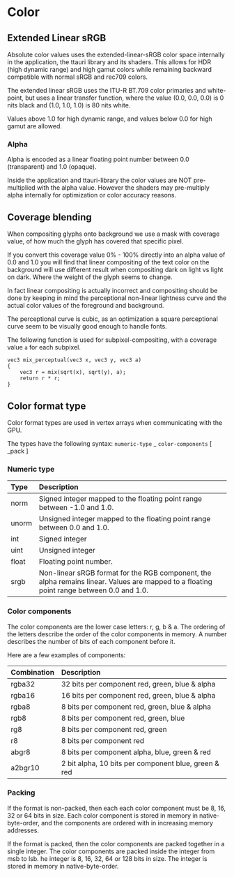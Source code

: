Color
=====

Extended Linear sRGB
--------------------
Absolute color values uses the extended-linear-sRGB color space internally in
the application, the ttauri library and its shaders. This allows for HDR (high dynamic range)
and high gamut colors while remaining backward compatible with normal sRGB and rec709 colors.

The extended linear sRGB uses the ITU-R BT.709 color primaries and white-point, but uses
a linear transfer function, where the value (0.0, 0.0, 0.0) is 0 nits black and
(1.0, 1.0, 1.0) is 80 nits white.

Values above 1.0 for high dynamic range, and values below 0.0 for high gamut are
allowed.

### Alpha
Alpha is encoded as a linear floating point number between 0.0 (transparent) and 1.0 (opaque).

Inside the application and ttauri-library the color values are NOT pre-multiplied with the alpha value.
However the shaders may pre-multiply alpha internally for optimization or color accuracy reasons.

Coverage blending
-----------------
When compositing glyphs onto background we use a mask with coverage value, of how much the glyph has
covered that specific pixel.

If you convert this coverage value 0% - 100% directly into an alpha value of 0.0 and 1.0 you will
find that linear compositing of the text color on the background will use different result when
compositing dark on light vs light on dark. Where the weight of the glyph seems to change.

In fact linear compositing is actually incorrect and compositing should be done by keeping in mind
the perceptional non-linear lightness curve and the actual color values of the foreground and background.

The perceptional curve is cubic, as an optimization a square perceptional curve seem to be visually good
enough to handle fonts.

The following function is used for subpixel-compositing, with a coverage value `a` for each subpixel.

```
vec3 mix_perceptual(vec3 x, vec3 y, vec3 a)
{
    vec3 r = mix(sqrt(x), sqrt(y), a);
    return r * r;
}
```

Color format type
-----------------
Color format types are used in vertex arrays when communicating with the GPU.

The types have the following syntax: `numeric-type` \_ `color-components` [ \_pack ]

### Numeric type

   Type   | Description
  :------ |:-------------------------------------------------------------------------
   norm   | Signed integer mapped to the floating point range between -1.0 and 1.0.
   unorm  | Unsigned integer mapped to the floating point range between 0.0 and 1.0.
   int    | Signed integer
   uint   | Unsigned integer
   float  | Floating point number.
   srgb   | Non-linear sRGB format for the RGB component, the alpha remains linear. Values are mapped to a floating point range between 0.0 and 1.0.

### Color components

The color components are the lower case letters: r, g, b & a. The ordering of the letters describe
the order of the color components in memory. A number describes the number of bits of each component
before it.

Here are a few examples of components:

   Combination | Description
  :----------- |:---------------------
   rgba32      | 32 bits per component red, green, blue & alpha
   rgba16      | 16 bits per component red, green, blue & alpha
   rgba8       | 8 bits per component red, green, blue & alpha
   rgb8        | 8 bits per component red, green, blue
   rg8         | 8 bits per component red, green
   r8          | 8 bits per component red
   abgr8       | 8 bits per component alpha, blue, green & red
   a2bgr10     | 2 bit alpha, 10 bits per component blue, green & red

### Packing

If the format is non-packed, then each each color component must be 8, 16, 32 or 64 bits in size.
Each color component is stored in memory in native-byte-order, and the components are ordered
with in increasing memory addresses.

If the format is packed, then the color components are packed together in a single integer.
The color components are packed inside the integer from msb to lsb.
he integer is 8, 16, 32, 64 or 128 bits in size. The integer is stored in memory in native-byte-order.



